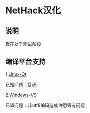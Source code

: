 # NetHack汉化

## 说明

现在处于测试阶段

## 编译平台支持

1.[Linux-Qt](https://github.com/SunnyEric/NetHack-cn/blob/master/nethack-cn/win/Qt/Linux-Qt%E7%BC%96%E8%AF%91%E8%AF%B4%E6%98%8E.txt)

  已知问题：乱码

2.[Windows-VS](https://github.com/SunnyEric/NetHack-cn/blob/master/nethack-cn/sys/winnt/Windows-VS%E7%BC%96%E8%AF%91%E8%AF%B4%E6%98%8E.txt)

  已知问题：非utf8编码造成许愿等有问题
